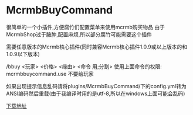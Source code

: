 # McrmbBuyCommand

很简单的一个小插件,方便腐竹们配置菜单来使用mcrmb购买物品
由于McrmbShop过于臃肿,配置麻烦,所以部分腐竹可能需要这个插件

需要任意版本的Mcrmb核心插件(同时兼容Mcrmb核心插件1.0.9或以上版本的和1.0.9以下版本)


/bbuy <玩家> <价格> <缘由> <命令 用;分割>
使用上面命令的权限: mcrmbbuycommand.use   不要给玩家

如果出现提示信息乱码请将plugins/McrmbBuyCommand/下的config.yml转为ANSI编码然后重载(由于我编译时用的是utf-8,所以在windows上面可能会乱码)


[下载地址](https://github.com/txgs888/McrmbBuyCommand/releases/)
